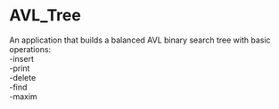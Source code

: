 # AVL_Tree
An application that builds a balanced AVL binary search tree with basic operations: </br>
-insert </br>
-print </br>
-delete </br>
-find </br>
-maxim </br>

